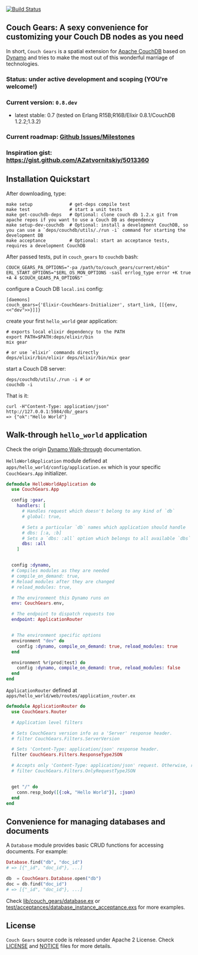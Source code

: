 [![Build Status](https://travis-ci.org/Zatvobor/couch_gears.png?branch=master)](https://travis-ci.org/datahogs/couch_gears)

Couch Gears: A sexy convenience for customizing your Couch DB nodes as you need
-------------------------------------------------------------------------------

In short, `Couch Gears` is a spatial extension for [Apache CouchDB](https://github.com/apache/couchdb) based on [Dynamo](https://github.com/elixir-lang/dynamo) and tries to make the most out of this wonderful marriage of technologies.


### Status: under active development and scoping (YOU're welcome!)

### Current version: `0.8.dev`
* latest stable: 0.7 (tested on Erlang R15B;R16B/Elixir 0.8.1/CouchDB 1.2.2;1.3.2)

### Current roadmap: [Github Issues/Milestones](https://github.com/Zatvobor/couch_gears/issues)
### Inspiration gist: https://gist.github.com/AZatvornitskiy/5013360


Installation Quickstart
-----------------------

After downloading, type:

    make setup              # get-deps compile test
    make test               # start a unit tests
    make get-couchdb-deps   # Optional: clone couch db 1.2.x git from apache repos if you want to use a Couch DB as dependency
    make setup-dev-couchdb  # Optional: install a development CouchDB, so you can use a `deps/couchdb/utils/./run -i` command for starting the development DB
    make acceptance         # Optional: start an acceptance tests, requires a development CouchDB

After passed tests, put in `couch_gears` to `couchdb` bash:

    COUCH_GEARS_PA_OPTIONS="-pa /path/to/couch_gears/current/ebin"
    ERL_START_OPTIONS="$ERL_OS_MON_OPTIONS -sasl errlog_type error +K true +A 4 $COUCH_GEARS_PA_OPTIONS"

configure a Couch DB `local.ini` config:

    [daemons]
    couch_gears={'Elixir-CouchGears-Initializer', start_link, [[{env, <<"dev">>}]]}

create your first `hello_world` gear application:

    # exports local elixir dependency to the PATH
    export PATH=$PATH:deps/elixir/bin
    mix gear

    # or use `elixir` commands directly
    deps/elixir/bin/elixir deps/elixir/bin/mix gear

start a Couch DB server:

    deps/couchdb/utils/./run -i # or
    couchdb -i

That is it:

    curl -H"Content-Type: application/json" http://127.0.0.1:5984/db/_gears
    => {"ok":"Hello World"}


Walk-through `hello_world` application
--------------------------------------

Check the origin [Dynamo Walk-through](https://github.com/elixir-lang/dynamo#walk-through) documentation.

`HelloWorldApplication` module defined at `apps/hello_world/config/application.ex` which is your specific `CouchGears.App` initializer.

```elixir
defmodule HelloWorldApplication do
  use CouchGears.App

  config :gear,
    handlers: [
      # Handles request which doesn't belong to any kind of `db`
      # global: true,

      # Sets a particular `db` names which application should handle
      # dbs: [:a, :b]
      # Sets a `dbs: :all` option which belongs to all available `dbs`
      dbs: :all
    ]


  config :dynamo,
  # Compiles modules as they are needed
  # compile_on_demand: true,
  # Reload modules after they are changed
  # reload_modules: true,

  # The environment this Dynamo runs on
  env: CouchGears.env,

  # The endpoint to dispatch requests too
  endpoint: ApplicationRouter


  # The environment specific options
  environment "dev" do
    config :dynamo, compile_on_demand: true, reload_modules: true
  end

  environment %r(prod|test) do
    config :dynamo, compile_on_demand: true, reload_modules: false
  end
end

```

`ApplicationRouter` defined at `apps/hello_world/web/routes/application_router.ex`

```elixir
defmodule ApplicationRouter do
  use CouchGears.Router

  # Application level filters

  # Sets CouchGears version info as a 'Server' response header.
  # filter CouchGears.Filters.ServerVersion

  # Sets 'Content-Type: application/json' response header.
  filter CouchGears.Filters.ResponseTypeJSON

  # Accepts only 'Content-Type: application/json' request. Otherwise, returns a '400 Bad Request' response
  # filter CouchGears.Filters.OnlyRequestTypeJSON


  get "/" do
    conn.resp_body([{:ok, "Hello World"}], :json)
  end
end

```

Convenience for managing databases and documents
------------------------------------------------

A `Database` module provides basic CRUD functions for accessing documents.
For example:

```elixir
Database.find("db", "doc_id")
# => [{"_id", "doc_id"}, ...]

db  = CouchGears.Database.open("db")
doc = db.find("doc_id")
# => [{"_id", "doc_id"}, ...]
```

Check [lib/couch_gears/database.ex](https://github.com/Zatvobor/couch_gears/blob/master/lib/couch_gears/database.ex) or [test/acceptances/database_instance_acceptance.exs](https://github.com/Zatvobor/couch_gears/blob/master/test/acceptances/database_instance_acceptance.exs) for more examples.

License
-------

`Couch Gears` source code is released under Apache 2 License.
Check [LICENSE](https://github.com/Zatvobor/couch_gears/blob/master/LICENSE) and [NOTICE](https://github.com/Zatvobor/Zatvobor/blob/master/NOTICE) files for more details.
